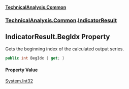 #### [TechnicalAnalysis.Common](TechnicalAnalysis.Common.md 'TechnicalAnalysis.Common')
### [TechnicalAnalysis.Common](TechnicalAnalysis.Common.md#TechnicalAnalysis.Common 'TechnicalAnalysis.Common').[IndicatorResult](IndicatorResult.md 'TechnicalAnalysis.Common.IndicatorResult')

## IndicatorResult.BegIdx Property

Gets the beginning index of the calculated output series.

```csharp
public int BegIdx { get; }
```

#### Property Value
[System.Int32](https://docs.microsoft.com/en-us/dotnet/api/System.Int32 'System.Int32')